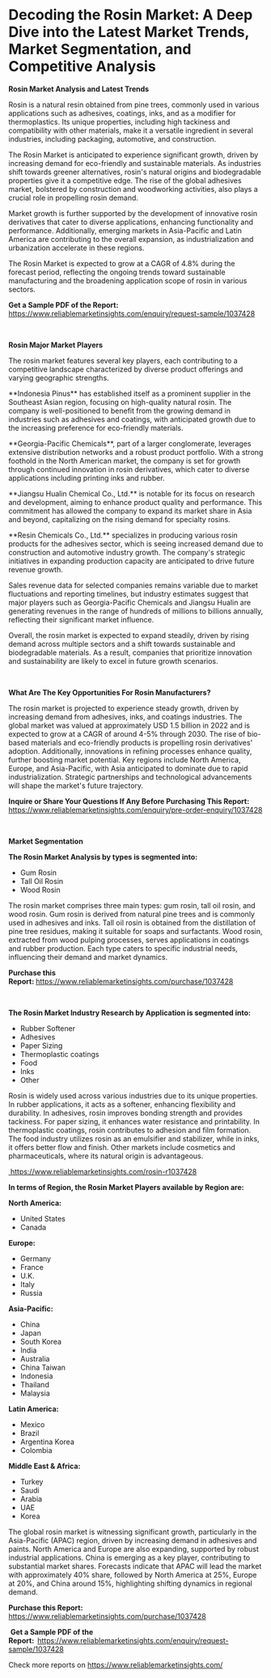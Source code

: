 <p><h1>Decoding the Rosin Market: A Deep Dive into the Latest Market Trends, Market Segmentation, and Competitive Analysis</h1></p><p><strong>Rosin Market Analysis and Latest Trends</strong></p>
<p><p>Rosin is a natural resin obtained from pine trees, commonly used in various applications such as adhesives, coatings, inks, and as a modifier for thermoplastics. Its unique properties, including high tackiness and compatibility with other materials, make it a versatile ingredient in several industries, including packaging, automotive, and construction.</p><p>The Rosin Market is anticipated to experience significant growth, driven by increasing demand for eco-friendly and sustainable materials. As industries shift towards greener alternatives, rosin's natural origins and biodegradable properties give it a competitive edge. The rise of the global adhesives market, bolstered by construction and woodworking activities, also plays a crucial role in propelling rosin demand.</p><p>Market growth is further supported by the development of innovative rosin derivatives that cater to diverse applications, enhancing functionality and performance. Additionally, emerging markets in Asia-Pacific and Latin America are contributing to the overall expansion, as industrialization and urbanization accelerate in these regions.</p><p>The Rosin Market is expected to grow at a CAGR of 4.8% during the forecast period, reflecting the ongoing trends toward sustainable manufacturing and the broadening application scope of rosin in various sectors.</p></p>
<p><strong>Get a Sample PDF of the Report:&nbsp;</strong> <a href="https://www.reliablemarketinsights.com/enquiry/request-sample/1037428?utm_campaign=3291&utm_medium=2&utm_source=Github&utm_content=ia&utm_term=01042025&utm_id=rosin">https://www.reliablemarketinsights.com/enquiry/request-sample/1037428</a></p>
<p>&nbsp;</p>
<p><strong>Rosin Major Market Players</strong></p>
<p><p>The rosin market features several key players, each contributing to a competitive landscape characterized by diverse product offerings and varying geographic strengths.</p><p>**Indonesia Pinus** has established itself as a prominent supplier in the Southeast Asian region, focusing on high-quality natural rosin. The company is well-positioned to benefit from the growing demand in industries such as adhesives and coatings, with anticipated growth due to the increasing preference for eco-friendly materials.</p><p>**Georgia-Pacific Chemicals**, part of a larger conglomerate, leverages extensive distribution networks and a robust product portfolio. With a strong foothold in the North American market, the company is set for growth through continued innovation in rosin derivatives, which cater to diverse applications including printing inks and rubber.</p><p>**Jiangsu Hualin Chemical Co., Ltd.** is notable for its focus on research and development, aiming to enhance product quality and performance. This commitment has allowed the company to expand its market share in Asia and beyond, capitalizing on the rising demand for specialty rosins.</p><p>**Resin Chemicals Co., Ltd.** specializes in producing various rosin products for the adhesives sector, which is seeing increased demand due to construction and automotive industry growth. The company's strategic initiatives in expanding production capacity are anticipated to drive future revenue growth.</p><p>Sales revenue data for selected companies remains variable due to market fluctuations and reporting timelines, but industry estimates suggest that major players such as Georgia-Pacific Chemicals and Jiangsu Hualin are generating revenues in the range of hundreds of millions to billions annually, reflecting their significant market influence.</p><p>Overall, the rosin market is expected to expand steadily, driven by rising demand across multiple sectors and a shift towards sustainable and biodegradable materials. As a result, companies that prioritize innovation and sustainability are likely to excel in future growth scenarios.</p></p>
<p>&nbsp;</p>
<p><strong>What Are The Key Opportunities For Rosin Manufacturers?</strong></p>
<p><p>The rosin market is projected to experience steady growth, driven by increasing demand from adhesives, inks, and coatings industries. The global market was valued at approximately USD 1.5 billion in 2022 and is expected to grow at a CAGR of around 4-5% through 2030. The rise of bio-based materials and eco-friendly products is propelling rosin derivatives' adoption. Additionally, innovations in refining processes enhance quality, further boosting market potential. Key regions include North America, Europe, and Asia-Pacific, with Asia anticipated to dominate due to rapid industrialization. Strategic partnerships and technological advancements will shape the market's future trajectory.</p></p>
<p><strong>Inquire or Share Your Questions If Any Before Purchasing This Report:</strong> <a href="https://www.reliablemarketinsights.com/enquiry/pre-order-enquiry/1037428?utm_campaign=3291&utm_medium=2&utm_source=Github&utm_content=ia&utm_term=01042025&utm_id=rosin">https://www.reliablemarketinsights.com/enquiry/pre-order-enquiry/1037428</a></p>
<p>&nbsp;</p>
<p><strong>Market Segmentation</strong></p>
<p><strong>The Rosin Market Analysis by types is segmented into:</strong></p>
<p><ul><li>Gum Rosin</li><li>Tall Oil Rosin</li><li>Wood Rosin</li></ul></p>
<p><p>The rosin market comprises three main types: gum rosin, tall oil rosin, and wood rosin. Gum rosin is derived from natural pine trees and is commonly used in adhesives and inks. Tall oil rosin is obtained from the distillation of pine tree residues, making it suitable for soaps and surfactants. Wood rosin, extracted from wood pulping processes, serves applications in coatings and rubber production. Each type caters to specific industrial needs, influencing their demand and market dynamics.</p></p>
<p><strong>Purchase this Report:&nbsp;</strong><a href="https://www.reliablemarketinsights.com/purchase/1037428?utm_campaign=3291&utm_medium=2&utm_source=Github&utm_content=ia&utm_term=01042025&utm_id=rosin">https://www.reliablemarketinsights.com/purchase/1037428</a></p>
<p>&nbsp;</p>
<p><strong>The Rosin Market Industry Research by Application is segmented into:</strong></p>
<p><ul><li>Rubber Softener</li><li>Adhesives</li><li>Paper Sizing</li><li>Thermoplastic coatings</li><li>Food</li><li>Inks</li><li>Other</li></ul></p>
<p><p>Rosin is widely used across various industries due to its unique properties. In rubber applications, it acts as a softener, enhancing flexibility and durability. In adhesives, rosin improves bonding strength and provides tackiness. For paper sizing, it enhances water resistance and printability. In thermoplastic coatings, rosin contributes to adhesion and film formation. The food industry utilizes rosin as an emulsifier and stabilizer, while in inks, it offers better flow and finish. Other markets include cosmetics and pharmaceuticals, where its natural origin is advantageous.</p></p>
<p><a href="https://www.reliablemarketinsights.com/rosin-r1037428?utm_campaign=3291&utm_medium=2&utm_source=Github&utm_content=ia&utm_term=01042025&utm_id=rosin">&nbsp;https://www.reliablemarketinsights.com/rosin-r1037428</a></p>
<p><strong>In terms of Region, the Rosin Market Players available by Region are:</strong></p>
<p>
    <p> <strong> North America: </strong>
        <ul>
            <li>United States</li>
            <li>Canada</li>
        </ul>
        </p> 
    <p> <strong> Europe: </strong>
        <ul>
            <li>Germany</li>
            <li>France</li>
            <li>U.K.</li>
            <li>Italy</li>
            <li>Russia</li>
        </ul>
        </p> 
    <p> <strong> Asia-Pacific: </strong>
        <ul>
            <li>China</li>
            <li>Japan</li>
            <li>South Korea</li>
            <li>India</li>
            <li>Australia</li>
            <li>China Taiwan</li>
            <li>Indonesia</li>
            <li>Thailand</li>
            <li>Malaysia</li>
        </ul>
        </p> 
    <p> <strong> Latin America: </strong>
        <ul>
            <li>Mexico</li>
            <li>Brazil</li>
            <li>Argentina Korea</li>
            <li>Colombia</li>
        </ul>
        </p> 
    <p> <strong> Middle East & Africa: </strong>
        <ul>
            <li>Turkey</li>
            <li>Saudi</li>
            <li>Arabia</li>
            <li>UAE</li>
            <li>Korea</li>
        </ul>
    </p>
    </p>
<p><p>The global rosin market is witnessing significant growth, particularly in the Asia-Pacific (APAC) region, driven by increasing demand in adhesives and paints. North America and Europe are also expanding, supported by robust industrial applications. China is emerging as a key player, contributing to substantial market shares. Forecasts indicate that APAC will lead the market with approximately 40% share, followed by North America at 25%, Europe at 20%, and China around 15%, highlighting shifting dynamics in regional demand.</p></p>
<p><strong>Purchase this Report: </strong><a href="https://www.reliablemarketinsights.com/purchase/1037428?utm_campaign=3291&utm_medium=2&utm_source=Github&utm_content=ia&utm_term=01042025&utm_id=rosin">https://www.reliablemarketinsights.com/purchase/1037428</a></p>
<p>&nbsp;<strong>Get a Sample PDF of the Report:&nbsp;&nbsp;</strong><a href="https://www.reliablemarketinsights.com/enquiry/request-sample/1037428?utm_campaign=3291&utm_medium=2&utm_source=Github&utm_content=ia&utm_term=01042025&utm_id=rosin">https://www.reliablemarketinsights.com/enquiry/request-sample/1037428</a></p>
<p><strong></strong></p>
<p>Check more reports on <a href="https://www.reliablemarketinsights.com/?utm_campaign=3291&utm_medium=2&utm_source=Github&utm_content=ia&utm_term=01042025&utm_id=rosin">https://www.reliablemarketinsights.com/</a></p>